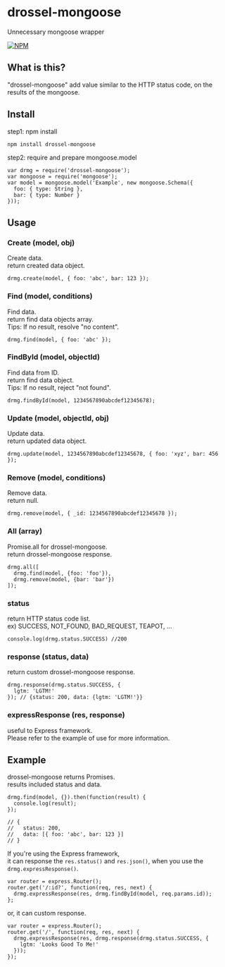 # drossel-mongoose
Unnecessary mongoose wrapper

[![NPM](https://nodei.co/npm/drossel-mongoose.png)](https://nodei.co/npm/drossel-mongoose/)

## What is this?
"drossel-mongoose" add value similar to the HTTP status code, on the results of the mongoose.

## Install
step1: npm install
```
npm install drossel-mongoose
```

step2: require and prepare mongoose.model
```
var drmg = require('drossel-mongoose');
var mongoose = require('mongoose');
var model = mongoose.model('Example', new mongoose.Schema({
  foo: { type: String },
  bar: { type: Number }
}));
```

## Usage

### Create (model, obj)
Create data.  
return created data object.
```
drmg.create(model, { foo: 'abc', bar: 123 });
```

### Find (model, conditions)
Find data.  
return find data objects array.  
Tips: If no result, resolve "no content".
```
drmg.find(model, { foo: 'abc' });
```

### FindById (model, objectId)
Find data from ID.  
return find data object.  
Tips: If no result, reject "not found".
```
drmg.findById(model, 1234567890abcdef12345678);
```

### Update (model, objectId, obj)
Update data.  
return updated data object.
```
drmg.update(model, 1234567890abcdef12345678, { foo: 'xyz', bar: 456 });
```

### Remove (model, conditions)
Remove data.  
return null.
```
drmg.remove(model, { _id: 1234567890abcdef12345678 });
```

### All (array)
Promise.all for drossel-mongoose.  
return drossel-mongoose response.
```
drmg.all([
  drmg.find(model, {foo: 'foo'}),
  drmg.remove(model, {bar: 'bar'})
]);
```

### status
return HTTP status code list.  
ex) SUCCESS, NOT_FOUND, BAD_REQUEST, TEAPOT, ...
```
console.log(drmg.status.SUCCESS) //200
```

### response (status, data)
return custom drossel-mongoose response.
```
drmg.response(drmg.status.SUCCESS, {
  lgtm: 'LGTM!'
}); // {status: 200, data: {lgtm: 'LGTM!'}}
```

### expressResponse (res, response)
useful to Express framework.  
Please refer to the example of use for more information.

## Example
drossel-mongoose returns Promises.  
results included status and data.
```
drmg.find(model, {}).then(function(result) {
  console.log(result);
});

// {
//   status: 200,
//   data: [{ foo: 'abc', bar: 123 }]
// }
```

If you're using the Express framework,  
it can response the `res.status()` and `res.json()`, when you use the `drmg.expressResponse()`.
```
var router = express.Router();
router.get('/:id?', function(req, res, next) {
  drmg.expressResponse(res, drmg.findById(model, req.params.id));
};
```

or, it can custom response.
```
var router = express.Router();
router.get('/', function(req, res, next) {
  drmg.expressResponse(res, drmg.response(drmg.status.SUCCESS, {
    lgtm: 'Looks Good To Me!'
  }));
});
```
